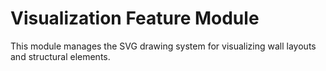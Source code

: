 # Visualization Feature Module

This module manages the SVG drawing system for visualizing wall layouts and structural elements.
